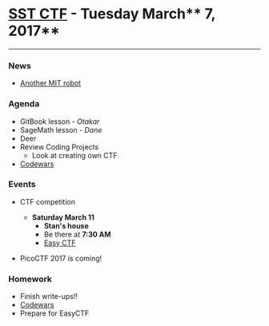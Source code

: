 # [**SST CTF**](http://sstctf.org) - Tuesday March** 7, 2017**

---

### News

* [Another MIT robot](https://www.cnet.com/news/mit-robot-baxter-mind-controlled-telepathy-eeg-daniela-rus/)

### Agenda

* GitBook lesson - _Otakar_
* SageMath lesson - _Dane_
* Deer
* Review Coding Projects
  * Look at creating own CTF
* [Codewars](https://www.codewars.com/r/H6c7jQ)

### Events

* CTF competition
  * **Saturday March 11**
    * **Stan's house**
    * Be there at **7:30 AM**
    * [Easy CTF](https://www.easyctf.com)



* PicoCTF 2017 is coming!

### Homework

* Finish write-ups!!
* [Codewars](https://www.codewars.com)
* Prepare for EasyCTF

